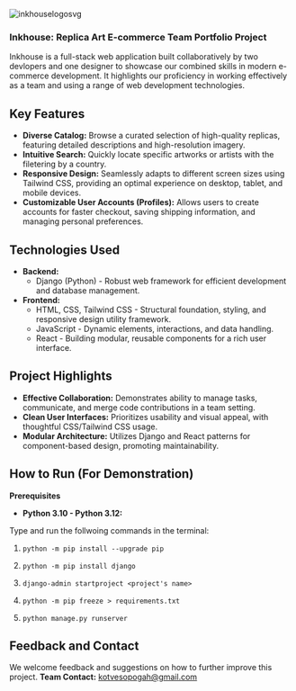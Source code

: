![inkhouselogosvg](https://postimg.cc/QBv24RMn)

### Inkhouse: Replica Art E-commerce Team Portfolio Project

Inkhouse is a full-stack web application built collaboratively by two devlopers and one designer to showcase our combined skills in modern e-commerce development. It highlights our proficiency in working effectively as a team and using a range of web development technologies.

## Key Features

- **Diverse Catalog:** Browse a curated selection of high-quality replicas, featuring detailed descriptions and high-resolution imagery.
- **Intuitive Search:** Quickly locate specific artworks or artists with the filetering by a country.
- **Responsive Design:** Seamlessly adapts to different screen sizes using Tailwind CSS, providing an optimal experience on desktop, tablet, and mobile devices.
- **Customizable User Accounts (Profiles):** Allows users to create accounts for faster checkout, saving shipping information, and managing personal preferences.

## Technologies Used

- **Backend:**
  - Django (Python) - Robust web framework for efficient development and database management.
- **Frontend:**
  - HTML, CSS, Tailwind CSS - Structural foundation, styling, and responsive design utility framework.
  - JavaScript - Dynamic elements, interactions, and data handling.
  - React - Building modular, reusable components for a rich user interface.

## Project Highlights

- **Effective Collaboration:** Demonstrates ability to manage tasks, communicate, and merge code contributions in a team setting.
- **Clean User Interfaces:** Prioritizes usability and visual appeal, with thoughtful CSS/Tailwind CSS usage.
- **Modular Architecture:** Utilizes Django and React patterns for component-based design, promoting maintainability.

## How to Run (For Demonstration)

**Prerequisites**

- **Python 3.10 - Python 3.12:**

Type and run the follwoing commands in the terminal:

1. `python -m pip install --upgrade pip`
  
2. `python -m pip install django`
  
3. `django-admin startproject <project's name>`
  
4. `python -m pip freeze > requirements.txt`
  
5. `python manage.py runserver`
  

## Feedback and Contact

We welcome feedback and suggestions on how to further improve this project. 
**Team Contact:** kotvesopogah@gmail.com
